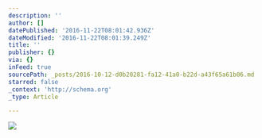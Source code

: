 ```yaml
---
description: ''
author: []
datePublished: '2016-11-22T08:01:42.936Z'
dateModified: '2016-11-22T08:01:39.249Z'
title: ''
publisher: {}
via: {}
inFeed: true
sourcePath: _posts/2016-10-12-d0b20281-fa12-41a0-b22d-a43f65a61b06.md
starred: false
_context: 'http://schema.org'
_type: Article

---
```

![](https://the-grid-user-content.s3-us-west-2.amazonaws.com/af4a922a-d28b-498b-bb4c-ede324791e8f.jpg)